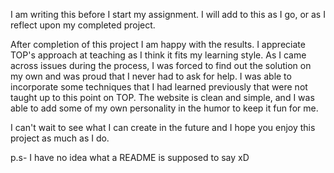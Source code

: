 I am writing this before I start my assignment. I will add to this as I go, or as I reflect upon my completed project.

After completion of this project I am happy with the results. I appreciate TOP's approach at teaching as I think it fits my learning style. As I came across issues during the process, I was forced to find out the solution on my own and was proud that I never had to ask for help. I was able to incorporate some techniques that I had learned previously that were not taught up to this point on TOP. The website is clean and simple, and I was able to add some of my own personality in the humor to keep it fun for me.

I can't wait to see what I can create in the future and I hope you enjoy this project as much as I do.

p.s- I have no idea what a README is supposed to say xD